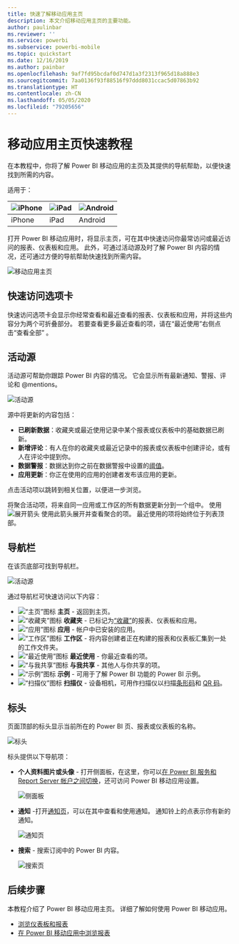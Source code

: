 ```yaml
---
title: 快速了解移动应用主页
description: 本文介绍移动应用主页的主要功能。
author: paulinbar
ms.reviewer: ''
ms.service: powerbi
ms.subservice: powerbi-mobile
ms.topic: quickstart
ms.date: 12/16/2019
ms.author: painbar
ms.openlocfilehash: 9af7fd95bcdaf0d747d1a3f2313f965d18a888e3
ms.sourcegitcommit: 7aa0136f93f88516f97ddd8031ccac5d07863b92
ms.translationtype: HT
ms.contentlocale: zh-CN
ms.lasthandoff: 05/05/2020
ms.locfileid: "79205656"
---
```

# <a name="a-quick-tour-of-the-mobile-app-home-page"></a>移动应用主页快速教程
在本教程中，你将了解 Power BI 移动应用的主页及其提供的导航帮助，以便快速找到所需的内容。

适用于：

| ![iPhone](./media/mobile-apps-quickstart-view-dashboard-report/iphone-logo-30-px.png) | ![iPad](./media/mobile-apps-quickstart-view-dashboard-report/ipad-logo-30-px.png) | ![Android](./media/mobile-apps-quickstart-view-dashboard-report/android-logo-30-px.png) |
|:--- |:--- |:--- |
| iPhone | iPad | Android | 

打开 Power BI 移动应用时，将显示主页，可在其中快速访问你最常访问或最近访问的报表、仪表板和应用。 此外，可通过活动源及时了解 Power BI 内容的情况，还可通过方便的导航帮助快速找到所需内容。

![移动应用主页](./media/mobile-apps-home-page/powerbi-mobile-app-home.png)
 
## <a name="quick-access-tab"></a>快速访问选项卡

快速访问选项卡会显示你经常查看和最近查看的报表、仪表板和应用，并将这些内容分为两个可折叠部分。 若要查看更多最近查看的项，请在“最近使用”右侧点击“查看全部”  。 

## <a name="activity-feed"></a>活动源

活动源可帮助你跟踪 Power BI 内容的情况。 它会显示所有最新通知、警报、评论和 @mentions。

![活动源](./media/mobile-apps-home-page/powerbi-mobile-app-activity.png)

源中将更新的内容包括：
* **已刷新数据**：收藏夹或最近使用记录中某个报表或仪表板中的基础数据已刷新。
* **新增评论**：有人在你的收藏夹或最近记录中的报表或仪表板中创建评论，或有人在评论中提到你。
* **数据警报**：数据达到你之前在数据警报中设置的[阈值](../../mobile-set-data-alerts-in-the-mobile-apps.md)。
* **应用更新**：你正在使用的应用的创建者发布该应用的更新。

 点击活动项以跳转到相关位置，以便进一步浏览。

将聚合活动项，将来自同一应用或工作区的所有数据更新分到一个组中。 使用 ![展开箭头](./media/mobile-apps-home-page/powerbi-mobile-app-expand-arrow.png) 使用此箭头展开并查看聚合的项。 最近使用的项将始终位于列表顶部。

## <a name="navigation-bar"></a>导航栏

在该页底部可找到导航栏。

![活动源](./media/mobile-apps-home-page/powerbi-mobile-app-navbar.png)

通过导航栏可快速访问以下内容：

* ![“主页”图标](./media/mobile-apps-home-page/powerbi-mobile-app-home-icon.png) **主页** - 返回到主页。
* ![“收藏夹”图标](./media/mobile-apps-home-page/powerbi-mobile-app-favorites-icon.png) **收藏夹** - 已标记为[“收藏”](../../mobile-apps-favorites.md)的报表、仪表板和应用。
* ![“应用”图标](./media/mobile-apps-home-page/powerbi-mobile-app-apps-icon.png) **应用** - 帐户中已安装的应用。
* ![“工作区”图标](./media/mobile-apps-home-page/powerbi-mobile-app-workspaces-icon.png) **工作区** - 将内容创建者正在构建的报表和仪表板汇集到一处的工作文件夹。
* ![“最近使用”图标](./media/mobile-apps-home-page/powerbi-mobile-app-recents-icon.png) **最近使用** - 你最近查看的项。
* ![“与我共享”图标](./media/mobile-apps-home-page/powerbi-mobile-app-shared-with-me-icon.png) **与我共享** - 其他人与你共享的项。
* ![“示例”图标](./media/mobile-apps-home-page/powerbi-mobile-app-samples-icon.png) **示例** - 可用于了解 Power BI 功能的 Power BI 示例。
* ![“扫描仪”图标](./media/mobile-apps-home-page/powerbi-mobile-app-scanner-icon.png) **扫描仪** - 设备相机，可用作扫描仪以扫描[条形码](../../mobile-apps-scan-barcode-iphone.md)和 [QR 码](../../mobile-apps-qr-code.md)。

## <a name="header"></a>标头

页面顶部的标头显示当前所在的 Power BI 页、报表或仪表板的名称。

![标头](./media/mobile-apps-home-page/powerbi-mobile-app-header.png)

标头提供以下导航项：
* **个人资料图片或头像** - 打开侧面板，在这里，你可以[在 Power BI 服务和 Report Server 帐户之间切换](../../mobile-app-ssrs-kpis-mobile-on-premises-reports.md)，还可访问 Power BI 移动应用设置。

    ![侧面板](./media/mobile-apps-home-page/powerbi-mobile-app-side-panel.png)

* **通知** -打开[通知页](../../mobile-apps-notification-center.md)，可以在其中查看和使用通知。 通知铃上的点表示你有新的通知。

    ![通知页](./media/mobile-apps-home-page/powerbi-mobile-app-notifications-page.png)

* **搜索** - 搜索订阅中的 Power BI 内容。

    ![搜索页](./media/mobile-apps-home-page/powerbi-mobile-app-search-page.png)

## <a name="next-steps"></a>后续步骤
本教程介绍了 Power BI 移动应用主页。 详细了解如何使用 Power BI 移动应用。 
* [浏览仪表板和报表](../../mobile-apps-quickstart-view-dashboard-report.md)
* [在 Power BI 移动应用中浏览报表](../../mobile-reports-in-the-mobile-apps.md)
